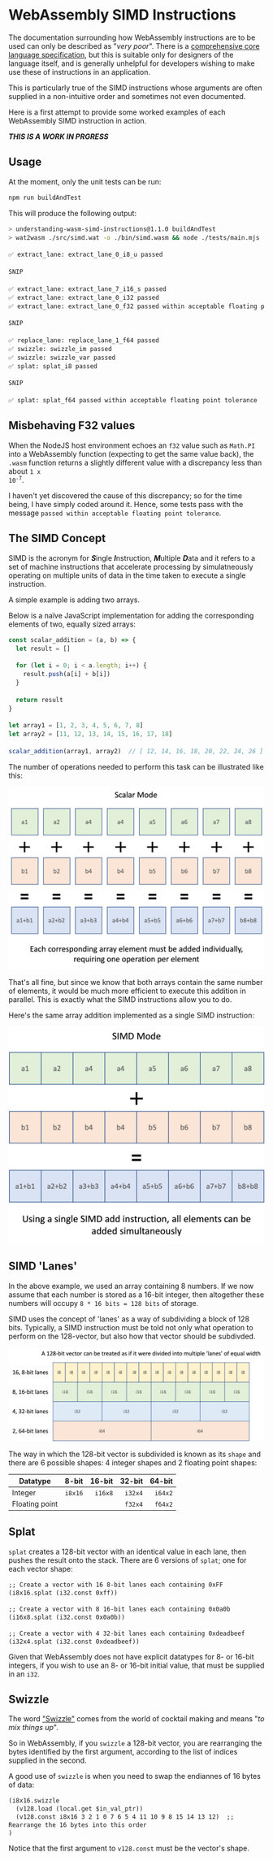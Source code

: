 # WebAssembly SIMD Instructions

The documentation surrounding how WebAssembly instructions are to be used can only be described as "*very poor*".
There is a [comprehensive core language specification](https://webassembly.github.io/spec/core/), but this is suitable only for designers of the language itself, and is generally unhelpful for developers wishing to make use these of instructions in an application.

This is particularly true of the SIMD instructions whose arguments are often supplied in a non-intuitive order and sometimes not even documented.

Here is a first attempt to provide some worked examples of each WebAssembly SIMD instruction in action.

***THIS IS A WORK IN PRGRESS***

## Usage

At the moment, only the unit tests can be run:

```bash
npm run buildAndTest
```

This will produce the following output:

```bash
> understanding-wasm-simd-instructions@1.1.0 buildAndTest
> wat2wasm ./src/simd.wat -o ./bin/simd.wasm && node ./tests/main.mjs

✅ extract_lane: extract_lane_0_i8_u passed

SNIP

✅ extract_lane: extract_lane_7_i16_s passed
✅ extract_lane: extract_lane_0_i32 passed
✅ extract_lane: extract_lane_0_f32 passed within acceptable floating point tolerance

SNIP

✅ replace_lane: replace_lane_1_f64 passed
✅ swizzle: swizzle_im passed
✅ swizzle: swizzle_var passed
✅ splat: splat_i8 passed

SNIP

✅ splat: splat_f64 passed within acceptable floating point tolerance
```

## Misbehaving F32 values

When the NodeJS host environment echoes an `f32` value such as `Math.PI` into a WebAssembly function (expecting to get the same value back), the `.wasm` function returns a slightly different value with a discrepancy less than about <code>1 x 10<sup>-7</sup></code>.

I haven't yet discovered the cause of this discrepancy; so for the time being, I have simply coded around it.
Hence, some tests pass with the message `passed within acceptable floating point tolerance`.

## The SIMD Concept

SIMD is the acronym for ***S***ingle ***I***nstruction, ***M***ultiple ***D***ata and it refers to a set of machine instructions that accelerate processing by simulatneously operating on multiple units of data in the time taken to execute a single instruction.

A simple example is adding two arrays.

Below is a naïve JavaScript implementation for adding the corresponding elements of two, equally sized arrays:

```javascript
const scalar_addition = (a, b) => {
  let result = []

  for (let i = 0; i < a.length; i++) {
    result.push(a[i] + b[i])
  }

  return result
}

let array1 = [1, 2, 3, 4, 5, 6, 7, 8]
let array2 = [11, 12, 13, 14, 15, 16, 17, 18]

scalar_addition(array1, array2)  // [ 12, 14, 16, 18, 20, 22, 24, 26 ]
```

The number of operations needed to perform this task can be illustrated like this:

![Scalar Addition](./img/scalar_addition.png)

That's all fine, but since we know that both arrays contain the same number of elements, it would be much more efficient to execute this addition in parallel.
This is exactly what the SIMD instructions allow you to do.

Here's the same array addition implemented as a single SIMD instruction:

![SIMD Addition](./img/simd_addition.png)

## SIMD 'Lanes'

In the above example, we used an array containing 8 numbers.
If we now assume that each number is stored as a 16-bit integer, then altogether these numbers will occupy `8 * 16 bits = 128 bits` of storage.

SIMD uses the concept of 'lanes' as a way of subdividing a block of 128 bits.
Typically, a SIMD instruction must be told not only what operation to perform on the 128-vector, but also how that vector should be subdivded.

![SIMD Lanes](./img/simd_lanes.png)

The way in which the 128-bit vector is subdivided is known as its `shape` and there are 6 possible shapes: 4 integer shapes and 2 floating point shapes:

| Datatype | 8-bit | 16-bit | 32-bit | 64-bit |
|---|--:|--:|--:|--:|
| Integer | `i8x16` | `i16x8` | `i32x4`| `i64x2`
| Floating point | | | `f32x4` | `f64x2` |


## Splat

`splat` creates a 128-bit vector with an identical value in each lane, then pushes the result onto the stack.
There are 6 versions of `splat`; one for each vector shape:

```wast
;; Create a vector with 16 8-bit lanes each containing 0xFF
(i8x16.splat (i32.const 0xff))

;; Create a vector with 8 16-bit lanes each containing 0x0a0b
(i16x8.splat (i32.const 0x0a0b))

;; Create a vector with 4 32-bit lanes each containing 0xdeadbeef
(i32x4.splat (i32.const 0xdeadbeef))
```

Given that WebAssembly does not have explicit datatypes for 8- or 16-bit integers, if you wish to use an 8- or 16-bit initial value, that must be supplied in an `i32`.



## Swizzle

The word ["Swizzle"](https://www.diffordsguide.com/encyclopedia/317/cocktails/swizzles-and-how-to-swizzle-a-cocktail) comes from the world of cocktail making and means "*to mix things up*".

So in WebAssembly, if you `swizzle` a 128-bit vector, you are rearranging the bytes identified by the first argument, according to the list of indices supplied in the second.

A good use of `swizzle` is when you need to swap the endiannes of 16 bytes of data:

```wast
(i8x16.swizzle
  (v128.load (local.get $in_val_ptr))
  (v128.const i8x16 3 2 1 0 7 6 5 4 11 10 9 8 15 14 13 12)  ;; Rearrange the 16 bytes into this order
)
```

Notice that the first argument to `v128.const` must be the vector's shape.
